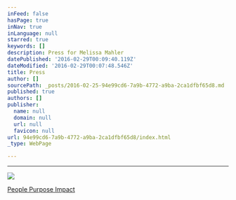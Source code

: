 ```yaml
---
inFeed: false
hasPage: true
inNav: true
inLanguage: null
starred: true
keywords: []
description: Press for Melissa Mahler
datePublished: '2016-02-29T00:09:40.119Z'
dateModified: '2016-02-29T00:07:48.546Z'
title: Press
author: []
sourcePath: _posts/2016-02-25-94e99cd6-7a9b-4772-a9ba-2ca1dfbf65d8.md
published: true
authors: []
publisher:
  name: null
  domain: null
  url: null
  favicon: null
url: 94e99cd6-7a9b-4772-a9ba-2ca1dfbf65d8/index.html
_type: WebPage

---
```

****
![](https://the-grid-user-content.s3-us-west-2.amazonaws.com/221a5611-27ea-4906-acdf-a670498ed490.jpg)

[People Purpose Impact][0]

[0]: https://thegrid.ai/melissamahler/new-digital-magazine-people-purpose-impact-launches-intern/
